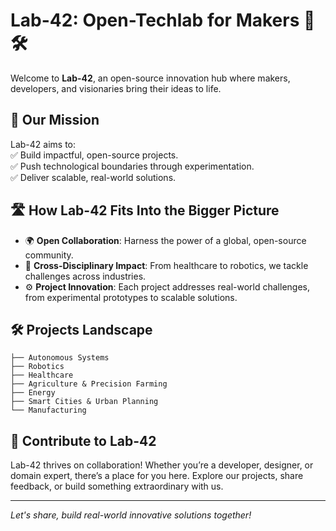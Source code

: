 # Lab-42: Open-Techlab for Makers 🤖🛠️  

Welcome to **Lab-42**, an open-source innovation hub where makers, developers, and visionaries bring their ideas to life.

## 🚀 Our Mission  

Lab-42 aims to:  
✅ Build impactful, open-source projects.  
✅ Push technological boundaries through experimentation.  
✅ Deliver scalable, real-world solutions.  


## 🛣️ How Lab-42 Fits Into the Bigger Picture  

- 🌍 **Open Collaboration**: Harness the power of a global, open-source community.  
- 🔧 **Cross-Disciplinary Impact**: From healthcare to robotics, we tackle challenges across industries.  
- ⚙️ **Project Innovation**: Each project addresses real-world challenges, from experimental prototypes to scalable solutions.

## 🛠️ Projects Landscape

```
├── Autonomous Systems
├── Robotics
├── Healthcare
├── Agriculture & Precision Farming
├── Energy
├── Smart Cities & Urban Planning
└── Manufacturing
```

## 🤝 Contribute to Lab-42  

Lab-42 thrives on collaboration! Whether you’re a developer, designer, or domain expert, there’s a place for you here. Explore our projects, share feedback, or build something extraordinary with us. 

---

*Let's share, build real-world innovative solutions together!*  

